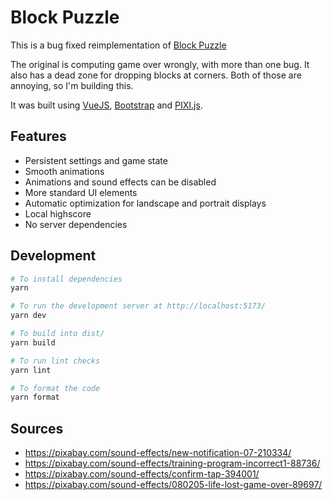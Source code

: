 # Block Puzzle

This is a bug fixed reimplementation of [Block Puzzle](https://www.xpgameplus.com/games/blockpuzzle/index.html)

The original is computing game over wrongly, with more than one bug.
It also has a dead zone for dropping blocks at corners.
Both of those are annoying, so I'm building this.

It was built using [VueJS](https://vuejs.org/), [Bootstrap](https://getbootstrap.com/) and [PIXI.js](https://pixijs.download/).

## Features

- Persistent settings and game state
- Smooth animations
- Animations and sound effects can be disabled
- More standard UI elements
- Automatic optimization for landscape and portrait displays
- Local highscore
- No server dependencies

## Development

```sh
# To install dependencies
yarn

# To run the development server at http://localhost:5173/
yarn dev

# To build into dist/
yarn build

# To run lint checks
yarn lint

# To format the code
yarn format
```

## Sources

- https://pixabay.com/sound-effects/new-notification-07-210334/
- https://pixabay.com/sound-effects/training-program-incorrect1-88736/
- https://pixabay.com/sound-effects/confirm-tap-394001/
- https://pixabay.com/sound-effects/080205-life-lost-game-over-89697/
